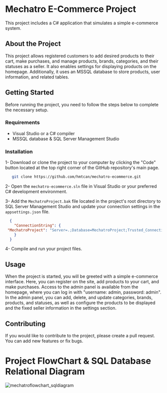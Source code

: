 # Mechatro E-Commerce Project
This project includes a C# application that simulates a simple e-commerce system.

## About the Project
This project allows registered customers to add desired products to their cart, make purchases, and manage products, brands, categories, and their statuses as a seller. It also enables settings for displaying products on the homepage. Additionally, it uses an MSSQL database to store products, user information, and related tables.

## Getting Started
Before running the project, you need to follow the steps below to complete the necessary setup.

### Requirements
- Visual Studio or a C# compiler
- MSSQL database & SQL Server Management Studio

### Installation

1- Download or clone the project to your computer by clicking the "Code" button located at the top right corner of the GitHub repository's main page.

 ```bash
    git clone https://github.com/hmtcan/mechatro-ecommerce.git
```

2- Open the `mechatro-ecommerce.sln` file in Visual Studio or your preferred C# development environment.

3- Add the `MechatroProject.bak` file located in the project's root directory to SQL Server Management Studio and update your connection settings in the `appsettings.json` file.

  ```json
    {
      "ConnectionString": {
   "MechatroProject": "Server=.;Database=MechatroProject;Trusted_Connection=True;TrustServerCertificate=True;"
      }
    }
  ```
4- Compile and run your project files.

## Usage
When the project is started, you will be greeted with a simple e-commerce interface. Here, you can register on the site, add products to your cart, and make purchases. Access to the admin panel is available from the homepage, where you can log in with "username: admin, password: admin". In the admin panel, you can add, delete, and update categories, brands, products, and statuses, as well as configure the products to be displayed and the fixed seller information in the settings section.

## Contributing
If you would like to contribute to the project, please create a pull request. You can add new features or fix bugs.

# Project FlowChart & SQL Database Relational Diagram

![mechatroflowchart_sqldiagram](https://github.com/hmtcan/mechatro-ecommerce/assets/100319856/88723b41-3983-43fb-90c7-5ee559800b56)


